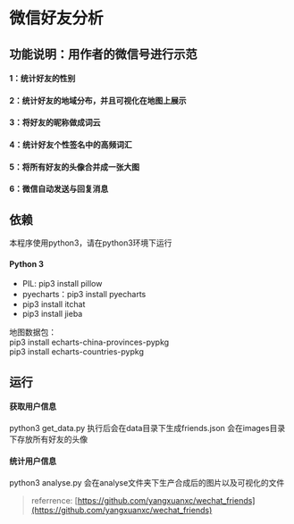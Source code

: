 # 微信好友分析

## 功能说明：用作者的微信号进行示范
#### 1：统计好友的性别
#### 2：统计好友的地域分布，并且可视化在地图上展示
#### 3：将好友的昵称做成词云
#### 4：统计好友个性签名中的高频词汇
#### 5：将所有好友的头像合并成一张大图
#### 6：微信自动发送与回复消息

## 依赖
本程序使用python3，请在python3环境下运行
#### Python 3
- PIL: pip3 install pillow
- pyecharts：pip3 install pyecharts
- pip3 install itchat
- pip3 install jieba

地图数据包：  
pip3 install echarts-china-provinces-pypkg  
pip3 install echarts-countries-pypkg

## 运行
#### 获取用户信息
python3 get_data.py
执行后会在data目录下生成friends.json
会在images目录下存放所有好友的头像
#### 统计用户信息
python3 analyse.py
会在analyse文件夹下生产合成后的图片以及可视化的文件

> referrence: [https://github.com/yangxuanxc/wechat_friends](https://github.com/yangxuanxc/wechat_friends)
    
